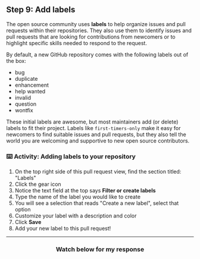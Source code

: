 ## Step 9: Add labels

The open source community uses **labels** to help organize issues and pull requests within their repositories. They also use them to identify issues and pull requests that are looking for contributions from newcomers or to highlight specific skills needed to respond to the request.

By default, a new GitHub repository comes with the following labels out of the box:

- bug
- duplicate
- enhancement
- help wanted
- invalid
- question
- wontfix

These initial labels are awesome, but most maintainers add (or delete) labels to fit their project. Labels like `first-timers-only` make it easy for newcomers to find suitable issues and pull requests, but they also tell the world you are welcoming and supportive to new open source contributors.

### :keyboard: Activity: Adding labels to your repository

1. On the top right side of this pull request view, find the section titled: "Labels"
1. Click the gear icon
1. Notice the text field at the top says **Filter or create labels**
1. Type the name of the label you would like to create
1. You will see a selection that reads "Create a new label", select that option
1. Customize your label with a description and color
1. Click **Save**
1. Add your new label to this pull request!

<hr>
<h3 align="center">Watch below for my response</h3>
